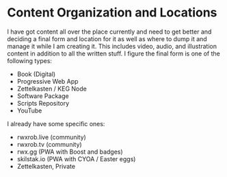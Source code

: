 # Content Organization and Locations

I have got content all over the place currently and need to get better
and deciding a final form and location for it as well as where to dump
it and manage it while I am creating it. This includes video, audio, and
illustration content in addition to all the written stuff. I figure the
final form is one of the following types:

* Book (Digital)
* Progressive Web App
* Zettelkasten / KEG Node
* Software Package
* Scripts Repository
* YouTube

I already have some specific ones:

* rwxrob.live (community)
* rwxrob.tv (community)
* rwx.gg (PWA with Boost and badges)
* skilstak.io (PWA with CYOA / Easter eggs)
* Zettelkasten, Private

